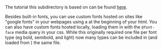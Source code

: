 The tutorial this subdirectory is based on can be found [here](https://www.digitalocean.com/community/tutorials/how-to-load-and-use-custom-fonts-with-css).

Besides built-in fonts, you can use custom fonts hosted on sites like "google fonts" in your webpages using a <link> at the beginning of your html. You can also have custom fonts hosted locally, loading them in with the `@font-face` media query in your css. While this originally required one file per font type (eg bold, semibold, and light) now many types can be included in (and loaded from ) the same file.